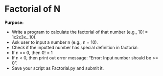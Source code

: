# Factorial of N
 
<b>Purpose:</b>
- Write a program to calculate the factorial of that number (e.g., 10! = 1x2x3x…10).
- Ask user to input a number n (e.g., n = 10).
- Check if the inputted number has special definition in factorial:
- If n == 0, then 0! = 1
- If n < 0, then print out error message: “Error: Input number should be >= 0”.
- Save your script as Factorial.py and submit it.
